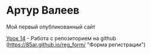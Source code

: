 # Артур Валеев
Мой первый опубликованный сайт

[Урок 14](https://85ar.github.io/lesson_14/ "Сайт") - Работа с репозиторием на github
(https://85ar.github.io/reg_form/ "Форма регистрации")
